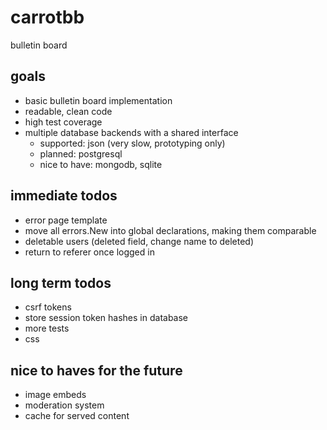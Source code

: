 # carrotbb
bulletin board

## goals
- basic bulletin board implementation
- readable, clean code
- high test coverage
- multiple database backends with a shared interface
    - supported: json (very slow, prototyping only)
    - planned: postgresql
    - nice to have: mongodb, sqlite

## immediate todos
- error page template
- move all errors.New into global declarations, making them comparable
- deletable users (deleted field, change name to deleted)
- return to referer once logged in

## long term todos
- csrf tokens
- store session token hashes in database
- more tests
- css

## nice to haves for the future
- image embeds
- moderation system
- cache for served content